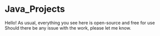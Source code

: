 # Java_Projects

Hello! As usual, everything you see here is open-source and free for use
Should there be any issue with the work, please let me know.
